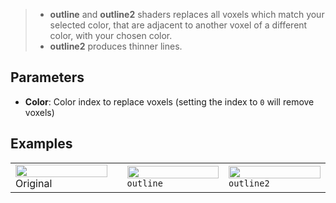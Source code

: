 > - **outline** and **outline2** shaders replaces all voxels which match your selected color, that are adjacent to another voxel of a different color, with your chosen color.
> - **outline2** produces thinner lines.

## Parameters

- **Color**: Color index to replace voxels (setting the index to `0` will remove voxels)

## Examples

<table>
    <tr>
        <td width="33%"><img width="100%" src="https://s3.amazonaws.com/misc.lachlanmcdonald.com/magicavoxel-shaders/caf97416-2a0d-4bde-a839-8f3f2d50e5a5/outline1.png" alt="">Original<td>
        <td width="33%"><img width="100%" src="https://s3.amazonaws.com/misc.lachlanmcdonald.com/magicavoxel-shaders/caf97416-2a0d-4bde-a839-8f3f2d50e5a5/outline3.png" alt=""><code>outline</code></td>
        <td width="33%"><img width="100%" src="https://s3.amazonaws.com/misc.lachlanmcdonald.com/magicavoxel-shaders/caf97416-2a0d-4bde-a839-8f3f2d50e5a5/outline2.png" alt=""><code>outline2</code></td>
    </tr>
</table>